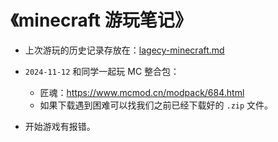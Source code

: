# 《minecraft 游玩笔记》

- 上次游玩的历史记录存放在：[lagecy-minecraft.md](../../data/other-work/lagecy-minecraft.md)
- `2024-11-12` 和同学一起玩 MC 整合包：
  - 匠魂：https://www.mcmod.cn/modpack/684.html
  - 如果下载遇到困难可以找我们之前已经下载好的 `.zip` 文件。

- 开始游戏有报错。

